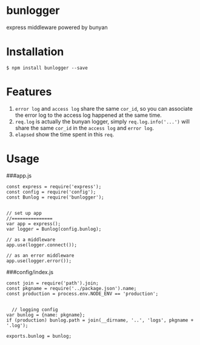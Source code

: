 bunlogger
=========

express middleware powered by bunyan

Installation
=====
```
$ npm install bunlogger --save
```

Features
========
1. `error log` and `access log` share the same `cor_id`, so you can associate the error log to the access log happened at the same time.
2. `req.log` is actually the bunyan logger, simply `req.log.info('...')` will share the same `cor_id` in the `access log` and `error log`. 
3. `elapsed` show the time spent in this `req`.


Usage
==========

###app.js
```
const express = require('express');
const config = require('config');
const Bunlog = require('bunlogger');

   
// set up app
//===============
var app = express();
var logger = Bunlog(config.bunlog);

// as a middleware
app.use(logger.connect());

// as an error middleware
app.use(logger.error());
```

###config/index.js
```
const join = require('path').join;
const pkgname = require('../package.json').name;
const production = process.env.NODE_ENV == 'production';


  // logging config
var bunlog = {name: pkgname};
if (production) bunlog.path = join(__dirname, '..', 'logs', pkgname + '.log');

exports.bunlog = bunlog;
```

